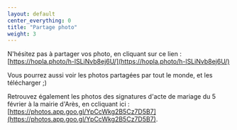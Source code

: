 ```yaml
---
layout: default
center_everything: 0
title: "Partage photo"
weight: 3
---
```


N'hésitez pas à partager vos photo, en cliquant sur ce lien : [https://hopla.photo/h-lSLiNvb8ej6U/](https://hopla.photo/h-lSLiNvb8ej6U/)

Vous pourrez aussi voir les photos partagées par tout le monde, et les télécharger ;)

Retrouvez également les photos des signatures d'acte de mariage du 5 février à la mairie d'Arès, en ccliquant ici : [https://photos.app.goo.gl/YpCcWkg2B5Cz7D5B7](https://photos.app.goo.gl/YpCcWkg2B5Cz7D5B7).
